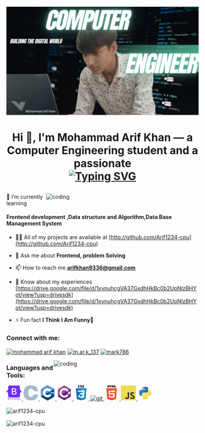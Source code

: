  ![logo](https://github.com/Arif1234-cpu/Arif1234-cpu/blob/main/githbanner.png)
<h1 align="center">

  Hi 👋, I'm Mohammad Arif Khan — a Computer Engineering student and a passionate  
 [![Typing SVG](https://readme-typing-svg.herokuapp.com?size=22&color=00C7FF&center=true&vCenter=true&width=200&lines=Coder;Programmer;Web+Developer;ML+Enthusiast)](https://git.io/typing-svg)

</h1>

 

<img align="right" alt="coding" width="400" margin="100px" src="https://user-images.githubusercontent.com/55389276/140866485-8fb1c876-9a8f-4d6a-98dc-08c4981eaf70.gif">
 🌱 I’m currently learning <h4>Frontend development ,Data structure and Algorithm,Data Base Management System </h4>

- 👨‍💻 All of my projects are available at [http://github.com/Arif1234-cpu](http://github.com/Arif1234-cpu)

- 💬 Ask me about **Frontend, problem Solving**

- 📫 How to reach me **arifkhan9336@gmail.com**

- 📄 Know about my experiences [https://drive.google.com/file/d/1xvnuhcgVA37GxdhHkBc0b2UpNlzBHYot/view?usp=drivesdk](https://drive.google.com/file/d/1xvnuhcgVA37GxdhHkBc0b2UpNlzBHYot/view?usp=drivesdk)

- ⚡ Fun fact **I Think I Am Funny🥰**
 
<h3 align="left">Connect with me:</h3>
<p align="left">
<a href="https://linkedin.com/in/mohammad arif khan" target="blank"><img align="center" src="https://raw.githubusercontent.com/rahuldkjain/github-profile-readme-generator/master/src/images/icons/Social/linked-in-alt.svg" alt="mohammad arif khan" height="30" width="40" /></a>
<a href="https://instagram.com/m.ar.k_137" target="blank"><img align="center" src="https://raw.githubusercontent.com/rahuldkjain/github-profile-readme-generator/master/src/images/icons/Social/instagram.svg" alt="m.ar.k_137" height="30" width="40" /></a>
<a href="https://www.leetcode.com/mark786" target="blank"><img align="center" src="https://raw.githubusercontent.com/rahuldkjain/github-profile-readme-generator/master/src/images/icons/Social/leet-code.svg" alt="mark786" height="30" width="40" /></a>
</p>
<img align="right" alt="coding" width="380" src="https://media.giphy.com/media/v1.Y2lkPTc5MGI3NjExb3lnZmN6d3NnNG5uYnR5dHZoanlnMTM1OThxNjkwdmppM29kY292cyZlcD12MV9naWZzX3NlYXJjaCZjdD1n/xT9IgzoKnwFNmISR8I/giphy.gif">

<h3 align="left">Languages and Tools:</h3> 
<p align="left"> <a href="https://getbootstrap.com" target="_blank" rel="noreferrer"> <img src="https://raw.githubusercontent.com/devicons/devicon/master/icons/bootstrap/bootstrap-plain-wordmark.svg" alt="bootstrap" width="40" height="40"/> </a> <a href="https://www.cprogramming.com/" target="_blank" rel="noreferrer"> <img src="https://raw.githubusercontent.com/devicons/devicon/master/icons/c/c-original.svg" alt="c" width="40" height="40"/> </a> <a href="https://www.w3schools.com/cpp/" target="_blank" rel="noreferrer"> <img src="https://raw.githubusercontent.com/devicons/devicon/master/icons/cplusplus/cplusplus-original.svg" alt="cplusplus" width="40" height="40"/> </a> <a href="https://www.w3schools.com/cs/" target="_blank" rel="noreferrer"> <img src="https://raw.githubusercontent.com/devicons/devicon/master/icons/csharp/csharp-original.svg" alt="csharp" width="40" height="40"/> </a> <a href="https://www.w3schools.com/css/" target="_blank" rel="noreferrer">   <img src="https://raw.githubusercontent.com/devicons/devicon/master/icons/css3/css3-original-wordmark.svg" alt="css3" width="40" height="40"/> </a>  <a href="https://git-scm.com/" target="_blank" rel="noreferrer"> <img src="https://www.vectorlogo.zone/logos/git-scm/git-scm-icon.svg" alt="git" width="40" height="40"/> </a>  <a href="https://www.w3.org/html/" target="_blank" rel="noreferrer"> <img src="https://raw.githubusercontent.com/devicons/devicon/master/icons/html5/html5-original-wordmark.svg" alt="html5" width="40" height="40"/> </a>  <a href="https://developer.mozilla.org/en-US/docs/Web/JavaScript" target="_blank" rel="noreferrer"> <img src="https://raw.githubusercontent.com/devicons/devicon/master/icons/javascript/javascript-original.svg" alt="javascript" width="40" height="40"/> </a> <a href="https://www.python.org" target="_blank" rel="noreferrer"> <img src="https://raw.githubusercontent.com/devicons/devicon/master/icons/python/python-original.svg" alt="python" width="40" height="40"/> </a> </p>

<p><img align="center" src="https://github-readme-stats.vercel.app/api/top-langs?username=arif1234-cpu&show_icons=true&locale=en&layout=compact" alt="arif1234-cpu" /></p>

<p><img align="center" src="https://github-readme-streak-stats.herokuapp.com/?user=arif1234-cpu&" alt="arif1234-cpu" /></p>


